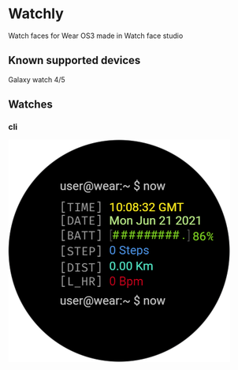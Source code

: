 # Watchly
Watch faces for Wear OS3 made in Watch face studio

## Known supported devices
Galaxy watch 4/5


## Watches
### cli 
![alskdas](src/cli/cli.png)


